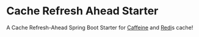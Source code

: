 # Cache Refresh Ahead Starter

A Cache Refresh-Ahead Spring Boot Starter for [Caffeine](https://github.com/ben-manes/caffeine) and [Redi](https://projects.spring.io/spring-data-redis/)s cache!